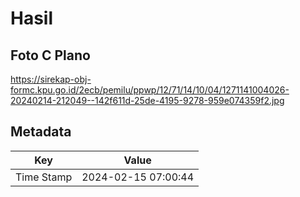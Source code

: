 # Hasil

## Foto C Plano

https://sirekap-obj-formc.kpu.go.id/2ecb/pemilu/ppwp/12/71/14/10/04/1271141004026-20240214-212049--142f611d-25de-4195-9278-959e074359f2.jpg


## Metadata

| Key        | Value               |
| ---------- | ------------------- |
| Time Stamp | 2024-02-15 07:00:44 |




